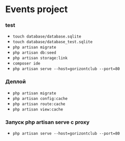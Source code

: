 # Events project

### test

- `touch database/database.sqlite`
- `touch database/database_test.sqlite`
- `php artisan migrate`
- `php artisan db:seed`
- `php artisan storage:link`
- `composer ide`
- `php artisan serve --host=gorizontclub --port=80`

### Деплой

- `php artisan migrate`
- `php artisan config:cache`
- `php artisan route:cache`
- `php artisan view:cache`

### Запуск php artisan serve с proxy

- `php artisan serve --host=gorizontclub --port=80`

